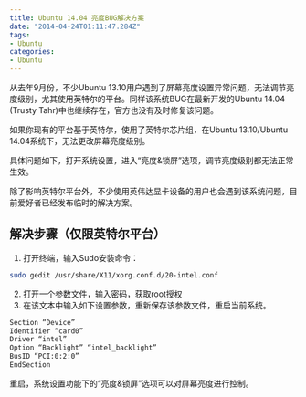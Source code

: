 ```yaml
---
title: Ubuntu 14.04 亮度BUG解决方案
date: "2014-04-24T01:11:47.284Z"
tags:
- Ubuntu
categories:
- Ubuntu
---
```


从去年9月份，不少Ubuntu 13.10用户遇到了屏幕亮度设置异常问题，无法调节亮度级别，尤其使用英特尔的平台。同样该系统BUG在最新开发的Ubuntu 14.04 (Trusty Tahr)中也继续存在，官方也没有及时修复该问题。  

如果你现有的平台基于英特尔，使用了英特尔芯片组，在Ubuntu 13.10/Ubuntu 14.04系统下，无法更改屏幕亮度级别。  

具体问题如下，打开系统设置，进入“亮度&锁屏”选项，调节亮度级别都无法正常生效。

除了影响英特尔平台外，不少使用英伟达显卡设备的用户也会遇到该系统问题，目前爱好者已经发布临时的解决方案。

## 解决步骤（仅限英特尔平台）

1. 打开终端，输入Sudo安装命令：
```bash
sudo gedit /usr/share/X11/xorg.conf.d/20-intel.conf
```
2. 打开一个参数文件，输入密码，获取root授权
3. 在该文本中输入如下设置参数，重新保存该参数文件，重启当前系统。
```bash
Section “Device”
Identifier “card0”
Driver “intel”
Option “Backlight” “intel_backlight”
BusID “PCI:0:2:0”
EndSection
```
重启，系统设置功能下的“亮度&锁屏”选项可以对屏幕亮度进行控制。
